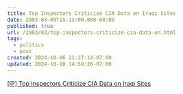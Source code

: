 ```yaml
---
title: Top Inspectors Criticize CIA Data on Iraqi Sites
date: 2003-03-09T15:13:00.000-08:00
published: true
url: /2003/03/top-inspectors-criticize-cia-data-on.html
tags:
  - politics
  - post
created: 2024-10-06 21:27:14-07:00
updated: 2024-10-10 14:59:26-07:00
---
```


[\[IP\] Top Inspectors Criticize CIA Data on Iraqi Sites](https://www.interesting-people.org/archives/interesting-people/200303/msg00107.html "[IP] Top Inspectors Criticize CIA Data on Iraqi Sites")